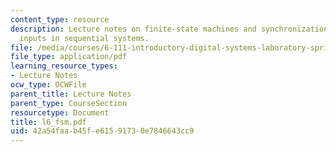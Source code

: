 ```yaml
---
content_type: resource
description: Lecture notes on finite-state machines and synchronization, and asynchronous
  inputs in sequential systems.
file: /media/courses/6-111-introductory-digital-systems-laboratory-spring-2006/42a54faab45fe61591730e7846643cc9_l6_fsm.pdf
file_type: application/pdf
learning_resource_types:
- Lecture Notes
ocw_type: OCWFile
parent_title: Lecture Notes
parent_type: CourseSection
resourcetype: Document
title: l6_fsm.pdf
uid: 42a54faa-b45f-e615-9173-0e7846643cc9
---
```

